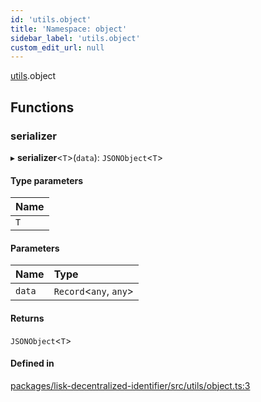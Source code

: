 ```yaml
---
id: 'utils.object'
title: 'Namespace: object'
sidebar_label: 'utils.object'
custom_edit_url: null
---
```


[utils](utils.md).object

## Functions

### serializer

▸ **serializer**<`T`\>(`data`): `JSONObject`<`T`\>

#### Type parameters

| Name |
| :--- |
| `T`  |

#### Parameters

| Name   | Type                    |
| :----- | :---------------------- |
| `data` | `Record`<`any`, `any`\> |

#### Returns

`JSONObject`<`T`\>

#### Defined in

[packages/lisk-decentralized-identifier/src/utils/object.ts:3](https://github.com/aldhosutra/lisk-did/blob/e2098a6/packages/lisk-decentralized-identifier/src/utils/object.ts#L3)

